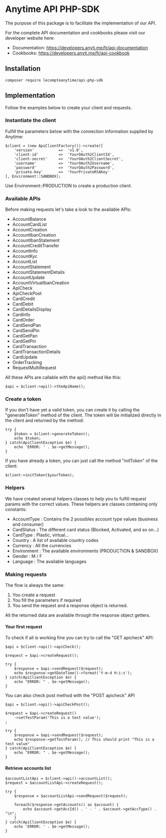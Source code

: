 # Anytime API PHP-SDK

The purpose of this package is to facilitate the implementation of our API.

For the complete API documentation and cookbooks please visit our developer website here:

- Documentation: https://developers.anyti.me/fr/api-documentation
- Cookbooks: https://developers.anyti.me/fr/api-cookbook

## Installation

```
composer require lecompteanytime/api-php-sdk
```

## Implementation

Follow the examples below to create your client and requests.

### Instantiate the client

Fulfill the parameters below with the connection information supplied by Anytime:

```
$client = (new ApiClientFactory())->create([
    'version'           =>  'v1.0',
    'client-id'         =>  'YourOAuth2ClientId',
    'client-secret'     =>  'YourOAuth2ClientSecret',
    'username'          =>  'YourOAuth2Username',
    'password'          =>  'YourOAuth2Password',
    'private-key'       =>  'YourPrivateRSAKey'
], Environment::SANDBOX);
```

Use Environment::PRODUCTION to create a production client.

### Available APIs

Before making requests let's take a look to the available APIs:

- AccountBalance
- AccountCardList
- AccountCreation
- AccountIbanCreation
- AccountIbanStatement
- AccountCreditTransfer
- AccountInfo
- AccountKyc
- AccountList
- AccountStatement
- AccountStatementDetails
- AccountUpdate
- AccountVirtualIbanCreation
- ApiCheck
- ApiCheckPost
- CardCredit
- CardDebit
- CardDetailsDisplay
- CardInfo
- CardOrder
- CardSendPan
- CardSendPin
- CardGetPan
- CardGetPin
- CardTransaction
- CardTransactionDetails
- CardUpdate
- OrderTracking
- RequestMultiRequest

All these APIs are callable with the api() method like this:

```
$api = $client->api()->theApiName();
```

### Create a token

If you don't have yet a valid token, you can create it by calling the "generateToken" method of the client. The token will be initialized directly in the client and returned by the method:

```
try {
    $token = $client->generateToken();
    echo $token;
} catch(ApiClientException $e) {
    echo 'ERROR: ' . $e->getMessage();
}
```

If you have already a token, you can just call the method "initToken" of the client:

```
$client->initToken($yourToken);
```
### Helpers

We have created several helpers classes to help you to fulfill request params with the correct values. These helpers are classes containing only constants:

- AccountType : Contains the 2 possibles account type values (business and consumer)
- CardStatus : The different card status (Blocked, Activated, and so on...)
- CardType : Plastic, virtual...
- Country : A list of available country codes
- Currency : All the currencies
- Environment : The available environments (PRODUCTION & SANDBOX)
- Gender : M / F
- Language : The available languages

### Making requests

The flow is always the same: 

1. You create a request
2. You fill the parameters if required
3. You send the request and a response object is returned. 

All the returned data are available through the response object getters.

#### Your first request

To check if all is working fine you can try to call the "GET apicheck" API:

```
$api = $client->api()->apiCheck();

$request = $api->createRequest();

try {
    $response = $api->sendRequest($request);
    echo $response->getDateTime()->format('Y-m-d H:i:s');
} catch(ApiClientException $e) {
    echo "ERROR: " . $e->getMessage();
}
```

You can also check post method with the "POST apicheck" API

```
$api = $client->api()->apiCheckPost();

$request = $api->createRequest()
    ->setTestParam('This is a test value');
;

try {
    $response = $api->sendRequest($request);
    echo $response->getTestParam(); // This should print "This is a test value"
} catch(ApiClientException $e) {
    echo "ERROR: " . $e->getMessage();
}
```

#### Retrieve accounts list
```
$accountListApi = $client->api()->accountList();
$request = $accountListApi->createRequest();

try {
    $response = $accountListApi->sendRequest($request);

    foreach($response->getAccounts() as $account) {
        echo $account->getAccId() . ' - ' . $account->getAccType() . "\n";
    }
} catch(ApiClientException $e) {
    echo 'ERROR: ' . $e->getMessage();
}
```